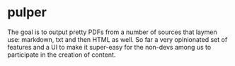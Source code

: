 # pulper
The goal is to output pretty PDFs from a number of    sources that laymen use: markdown, txt and then HTML as well. So far a very   opinionated set of features and a UI to make it super-easy for the non-devs   among us to participate in the creation of content.
